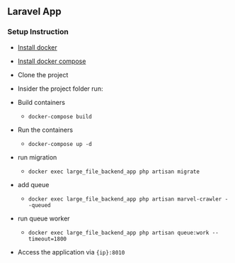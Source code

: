 
## Laravel App

### Setup Instruction
- [Install docker](https://docs.docker.com/engine/install/)
- [Install docker compose](https://docs.docker.com/compose/install/)
- Clone the project
- Insider the project folder run:
- Build containers
    - `docker-compose build`
- Run the containers
    - `docker-compose up -d `
- run migration
    - `docker exec large_file_backend_app php artisan migrate`
- add queue
    - `docker exec large_file_backend_app php artisan marvel-crawler --queued`
- run queue worker
    - `docker exec large_file_backend_app php artisan queue:work --timeout=1800`

- Access the application via `{ip}:8010`
